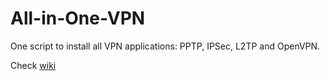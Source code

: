 # All-in-One-VPN
One script to install all VPN applications: PPTP, IPSec, L2TP and OpenVPN.

Check [wiki](https://github.com/peterjpxie/All-in-One-VPN/wiki) 

  


